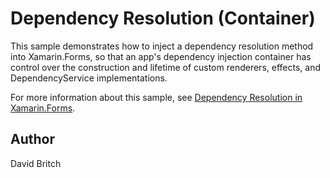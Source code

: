 ﻿---
name: Dependency Resolution (Container)
description: This sample demonstrates how to inject a dependency resolution method into Xamarin.Forms, so that an app's dependency injection container has contr...
topic: sample
languages:
- csharp
products:
- xamarin
technologies:
- xamarin-forms
urlFragment: advanced-dependencyresolution-dicontainerdemo
---
Dependency Resolution (Container)
=================================

This sample demonstrates how to inject a dependency resolution method into Xamarin.Forms, so that an app's dependency injection container has control over the construction and lifetime of custom renderers, effects, and DependencyService implementations.

For more information about this sample, see [Dependency Resolution in Xamarin.Forms](https://docs.microsoft.com/xamarin/xamarin-forms/internals/dependency-injection).

Author
------

David Britch
